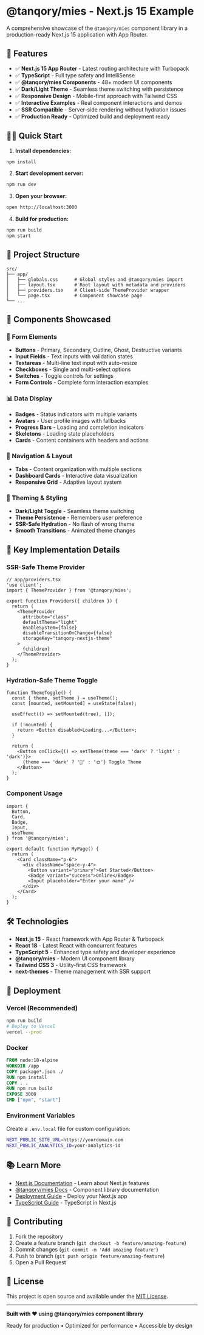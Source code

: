 # @tanqory/mies - Next.js 15 Example

A comprehensive showcase of the `@tanqory/mies` component library in a production-ready Next.js 15 application with App Router.

## 🚀 Features

- ✅ **Next.js 15 App Router** - Latest routing architecture with Turbopack
- ✅ **TypeScript** - Full type safety and IntelliSense
- ✅ **@tanqory/mies Components** - 48+ modern UI components
- ✅ **Dark/Light Theme** - Seamless theme switching with persistence
- ✅ **Responsive Design** - Mobile-first approach with Tailwind CSS
- ✅ **Interactive Examples** - Real component interactions and demos
- ✅ **SSR Compatible** - Server-side rendering without hydration issues
- ✅ **Production Ready** - Optimized build and deployment ready

## 🏃‍♂️ Quick Start

1. **Install dependencies:**
```bash
npm install
```

2. **Start development server:**
```bash
npm run dev
```

3. **Open your browser:**
```bash
open http://localhost:3000
```

4. **Build for production:**
```bash
npm run build
npm start
```

## 📁 Project Structure

```
src/
├── app/
│   ├── globals.css      # Global styles and @tanqory/mies import
│   ├── layout.tsx       # Root layout with metadata and providers
│   ├── providers.tsx    # Client-side ThemeProvider wrapper
│   └── page.tsx         # Component showcase page
└── ...
```

## 🎯 Components Showcased

### 🔘 Form Elements
- **Buttons** - Primary, Secondary, Outline, Ghost, Destructive variants
- **Input Fields** - Text inputs with validation states
- **Textareas** - Multi-line text input with auto-resize
- **Checkboxes** - Single and multi-select options
- **Switches** - Toggle controls for settings
- **Form Controls** - Complete form interaction examples

### 📊 Data Display
- **Badges** - Status indicators with multiple variants
- **Avatars** - User profile images with fallbacks
- **Progress Bars** - Loading and completion indicators
- **Skeletons** - Loading state placeholders
- **Cards** - Content containers with headers and actions

### 🧭 Navigation & Layout
- **Tabs** - Content organization with multiple sections
- **Dashboard Cards** - Interactive data visualization
- **Responsive Grid** - Adaptive layout system

### 🎨 Theming & Styling
- **Dark/Light Toggle** - Seamless theme switching
- **Theme Persistence** - Remembers user preference
- **SSR-Safe Hydration** - No flash of wrong theme
- **Smooth Transitions** - Animated theme changes

## 🔧 Key Implementation Details

### SSR-Safe Theme Provider
```tsx
// app/providers.tsx
'use client';
import { ThemeProvider } from '@tanqory/mies';

export function Providers({ children }) {
  return (
    <ThemeProvider
      attribute="class"
      defaultTheme="light"
      enableSystem={false}
      disableTransitionOnChange={false}
      storageKey="tanqory-nextjs-theme"
    >
      {children}
    </ThemeProvider>
  );
}
```

### Hydration-Safe Theme Toggle
```tsx
function ThemeToggle() {
  const { theme, setTheme } = useTheme();
  const [mounted, setMounted] = useState(false);

  useEffect(() => setMounted(true), []);

  if (!mounted) {
    return <Button disabled>Loading...</Button>;
  }

  return (
    <Button onClick={() => setTheme(theme === 'dark' ? 'light' : 'dark')}>
      {theme === 'dark' ? '🌙' : '🌞'} Toggle Theme
    </Button>
  );
}
```

### Component Usage
```tsx
import {
  Button,
  Card,
  Badge,
  Input,
  useTheme
} from '@tanqory/mies';

export default function MyPage() {
  return (
    <Card className="p-6">
      <div className="space-y-4">
        <Button variant="primary">Get Started</Button>
        <Badge variant="success">Online</Badge>
        <Input placeholder="Enter your name" />
      </div>
    </Card>
  );
}
```

## 🛠 Technologies

- **Next.js 15** - React framework with App Router & Turbopack
- **React 18** - Latest React with concurrent features
- **TypeScript 5** - Enhanced type safety and developer experience
- **@tanqory/mies** - Modern UI component library
- **Tailwind CSS 3** - Utility-first CSS framework
- **next-themes** - Theme management with SSR support

## 🚀 Deployment

### Vercel (Recommended)
```bash
npm run build
# Deploy to Vercel
vercel --prod
```

### Docker
```dockerfile
FROM node:18-alpine
WORKDIR /app
COPY package*.json ./
RUN npm install
COPY . .
RUN npm run build
EXPOSE 3000
CMD ["npm", "start"]
```

### Environment Variables
Create a `.env.local` file for custom configuration:
```bash
NEXT_PUBLIC_SITE_URL=https://yourdomain.com
NEXT_PUBLIC_ANALYTICS_ID=your-analytics-id
```

## 📚 Learn More

- [Next.js Documentation](https://nextjs.org/docs) - Learn about Next.js features
- [@tanqory/mies Docs](https://github.com/tanqory/mies) - Component library documentation
- [Deployment Guide](https://nextjs.org/docs/deployment) - Deploy your Next.js app
- [TypeScript Guide](https://nextjs.org/docs/basic-features/typescript) - TypeScript in Next.js

## 🤝 Contributing

1. Fork the repository
2. Create a feature branch (`git checkout -b feature/amazing-feature`)
3. Commit changes (`git commit -m 'Add amazing feature'`)
4. Push to branch (`git push origin feature/amazing-feature`)
5. Open a Pull Request

## 📄 License

This project is open source and available under the [MIT License](LICENSE).

---

**Built with ❤️ using @tanqory/mies component library**

Ready for production • Optimized for performance • Accessible by design
